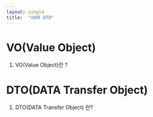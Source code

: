 ```yaml
---
layout: single
title:  "VO와 DTO"
---
```


# VO(Value Object)
  1. VO(Value Object)란 ?

# DTO(DATA Transfer Object)
  1. DTO(DATA Transfer Object) 란?


